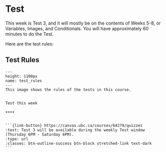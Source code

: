 # Test

This week is Test 3, and it will mostly be on the contents of Weeks 5-8, or Variables, Images, and Conditionals.
You will have approximately 60 minutes to do the Test.

Here are the test rules:

## Test Rules

```{figure} ../../images/test_rules.png
---
height: 1100px
name: test_rules
---
This image shows the rules of the tests in this course.
```

````{panels} 

Test this week

++++ 


```{link-button} https://canvas.ubc.ca/courses/64279/quizzes
:text: Test 3 will be available during the weekly Test window (Thursday 6PM - Saturday 6PM).
:type: url
:classes: btn-outline-success btn-block stretched-link text-dark
```
````